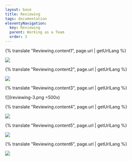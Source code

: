 ```yaml
---
layout: base
title: Reviewing
tags: documentation
eleventyNavigation:
  key: Reviewing
  parent: Working as a Team
  order: 3
---
```


{% translate "Reviewing.content1", page.url | getUrlLang %}

![](reviewing-1.png)

{% translate "Reviewing.content2", page.url | getUrlLang %}

![](reviewing-2.png)

{% translate "Reviewing.content3", page.url | getUrlLang %}

![](reviewing-3.png =500x)

{% translate "Reviewing.content4", page.url | getUrlLang %}

![](reviewing-4.png)

{% translate "Reviewing.content5", page.url | getUrlLang %}

![](reviewing-5.png)

{% translate "Reviewing.content6", page.url | getUrlLang %}

![](reviewing-6.png)
